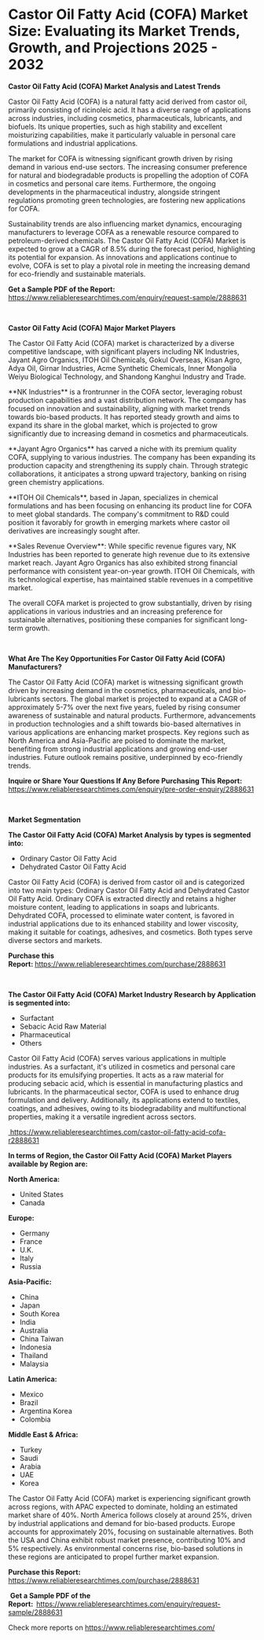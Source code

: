 <p><h1>Castor Oil Fatty Acid (COFA) Market Size: Evaluating its Market Trends, Growth, and Projections 2025 - 2032</h1></p><p><strong>Castor Oil Fatty Acid (COFA) Market Analysis and Latest Trends</strong></p>
<p><p>Castor Oil Fatty Acid (COFA) is a natural fatty acid derived from castor oil, primarily consisting of ricinoleic acid. It has a diverse range of applications across industries, including cosmetics, pharmaceuticals, lubricants, and biofuels. Its unique properties, such as high stability and excellent moisturizing capabilities, make it particularly valuable in personal care formulations and industrial applications.</p><p>The market for COFA is witnessing significant growth driven by rising demand in various end-use sectors. The increasing consumer preference for natural and biodegradable products is propelling the adoption of COFA in cosmetics and personal care items. Furthermore, the ongoing developments in the pharmaceutical industry, alongside stringent regulations promoting green technologies, are fostering new applications for COFA.</p><p>Sustainability trends are also influencing market dynamics, encouraging manufacturers to leverage COFA as a renewable resource compared to petroleum-derived chemicals. The Castor Oil Fatty Acid (COFA) Market is expected to grow at a CAGR of 8.5% during the forecast period, highlighting its potential for expansion. As innovations and applications continue to evolve, COFA is set to play a pivotal role in meeting the increasing demand for eco-friendly and sustainable materials.</p></p>
<p><strong>Get a Sample PDF of the Report:&nbsp;</strong> <a href="https://www.reliableresearchtimes.com/enquiry/request-sample/2888631?utm_campaign=3442&utm_medium=2&utm_source=Github&utm_content=ia&utm_term=14032025&utm_id=castor-oil-fatty-acid-cofa">https://www.reliableresearchtimes.com/enquiry/request-sample/2888631</a></p>
<p>&nbsp;</p>
<p><strong>Castor Oil Fatty Acid (COFA) Major Market Players</strong></p>
<p><p>The Castor Oil Fatty Acid (COFA) market is characterized by a diverse competitive landscape, with significant players including NK Industries, Jayant Agro Organics, ITOH Oil Chemicals, Gokul Overseas, Kisan Agro, Adya Oil, Girnar Industries, Acme Synthetic Chemicals, Inner Mongolia Weiyu Biological Technology, and Shandong Kanghui Industry and Trade.</p><p>**NK Industries** is a frontrunner in the COFA sector, leveraging robust production capabilities and a vast distribution network. The company has focused on innovation and sustainability, aligning with market trends towards bio-based products. It has reported steady growth and aims to expand its share in the global market, which is projected to grow significantly due to increasing demand in cosmetics and pharmaceuticals.</p><p>**Jayant Agro Organics** has carved a niche with its premium quality COFA, supplying to various industries. The company has been expanding its production capacity and strengthening its supply chain. Through strategic collaborations, it anticipates a strong upward trajectory, banking on rising green chemistry applications.</p><p>**ITOH Oil Chemicals**, based in Japan, specializes in chemical formulations and has been focusing on enhancing its product line for COFA to meet global standards. The company's commitment to R&D could position it favorably for growth in emerging markets where castor oil derivatives are increasingly sought after.</p><p>**Sales Revenue Overview**: While specific revenue figures vary, NK Industries has been reported to generate high revenue due to its extensive market reach. Jayant Agro Organics has also exhibited strong financial performance with consistent year-on-year growth. ITOH Oil Chemicals, with its technological expertise, has maintained stable revenues in a competitive market.</p><p>The overall COFA market is projected to grow substantially, driven by rising applications in various industries and an increasing preference for sustainable alternatives, positioning these companies for significant long-term growth.</p></p>
<p>&nbsp;</p>
<p><strong>What Are The Key Opportunities For Castor Oil Fatty Acid (COFA) Manufacturers?</strong></p>
<p><p>The Castor Oil Fatty Acid (COFA) market is witnessing significant growth driven by increasing demand in the cosmetics, pharmaceuticals, and bio-lubricants sectors. The global market is projected to expand at a CAGR of approximately 5-7% over the next five years, fueled by rising consumer awareness of sustainable and natural products. Furthermore, advancements in production technologies and a shift towards bio-based alternatives in various applications are enhancing market prospects. Key regions such as North America and Asia-Pacific are poised to dominate the market, benefiting from strong industrial applications and growing end-user industries. Future outlook remains positive, underpinned by eco-friendly trends.</p></p>
<p><strong>Inquire or Share Your Questions If Any Before Purchasing This Report:</strong> <a href="https://www.reliableresearchtimes.com/enquiry/pre-order-enquiry/2888631?utm_campaign=3442&utm_medium=2&utm_source=Github&utm_content=ia&utm_term=14032025&utm_id=castor-oil-fatty-acid-cofa">https://www.reliableresearchtimes.com/enquiry/pre-order-enquiry/2888631</a></p>
<p>&nbsp;</p>
<p><strong>Market Segmentation</strong></p>
<p><strong>The Castor Oil Fatty Acid (COFA) Market Analysis by types is segmented into:</strong></p>
<p><ul><li>Ordinary Castor Oil Fatty Acid</li><li>Dehydrated Castor Oil Fatty Acid</li></ul></p>
<p><p>Castor Oil Fatty Acid (COFA) is derived from castor oil and is categorized into two main types: Ordinary Castor Oil Fatty Acid and Dehydrated Castor Oil Fatty Acid. Ordinary COFA is extracted directly and retains a higher moisture content, leading to applications in soaps and lubricants. Dehydrated COFA, processed to eliminate water content, is favored in industrial applications due to its enhanced stability and lower viscosity, making it suitable for coatings, adhesives, and cosmetics. Both types serve diverse sectors and markets.</p></p>
<p><strong>Purchase this Report:&nbsp;</strong><a href="https://www.reliableresearchtimes.com/purchase/2888631?utm_campaign=3442&utm_medium=2&utm_source=Github&utm_content=ia&utm_term=14032025&utm_id=castor-oil-fatty-acid-cofa">https://www.reliableresearchtimes.com/purchase/2888631</a></p>
<p>&nbsp;</p>
<p><strong>The Castor Oil Fatty Acid (COFA) Market Industry Research by Application is segmented into:</strong></p>
<p><ul><li>Surfactant</li><li>Sebacic Acid Raw Material</li><li>Pharmaceutical</li><li>Others</li></ul></p>
<p><p>Castor Oil Fatty Acid (COFA) serves various applications in multiple industries. As a surfactant, it's utilized in cosmetics and personal care products for its emulsifying properties. It acts as a raw material for producing sebacic acid, which is essential in manufacturing plastics and lubricants. In the pharmaceutical sector, COFA is used to enhance drug formulation and delivery. Additionally, its applications extend to textiles, coatings, and adhesives, owing to its biodegradability and multifunctional properties, making it a versatile ingredient across sectors.</p></p>
<p><a href="https://www.reliableresearchtimes.com/castor-oil-fatty-acid-cofa-r2888631?utm_campaign=3442&utm_medium=2&utm_source=Github&utm_content=ia&utm_term=14032025&utm_id=castor-oil-fatty-acid-cofa">&nbsp;https://www.reliableresearchtimes.com/castor-oil-fatty-acid-cofa-r2888631</a></p>
<p><strong>In terms of Region, the Castor Oil Fatty Acid (COFA) Market Players available by Region are:</strong></p>
<p>
    <p> <strong> North America: </strong>
        <ul>
            <li>United States</li>
            <li>Canada</li>
        </ul>
        </p> 
    <p> <strong> Europe: </strong>
        <ul>
            <li>Germany</li>
            <li>France</li>
            <li>U.K.</li>
            <li>Italy</li>
            <li>Russia</li>
        </ul>
        </p> 
    <p> <strong> Asia-Pacific: </strong>
        <ul>
            <li>China</li>
            <li>Japan</li>
            <li>South Korea</li>
            <li>India</li>
            <li>Australia</li>
            <li>China Taiwan</li>
            <li>Indonesia</li>
            <li>Thailand</li>
            <li>Malaysia</li>
        </ul>
        </p> 
    <p> <strong> Latin America: </strong>
        <ul>
            <li>Mexico</li>
            <li>Brazil</li>
            <li>Argentina Korea</li>
            <li>Colombia</li>
        </ul>
        </p> 
    <p> <strong> Middle East & Africa: </strong>
        <ul>
            <li>Turkey</li>
            <li>Saudi</li>
            <li>Arabia</li>
            <li>UAE</li>
            <li>Korea</li>
        </ul>
    </p>
    </p>
<p><p>The Castor Oil Fatty Acid (COFA) market is experiencing significant growth across regions, with APAC expected to dominate, holding an estimated market share of 40%. North America follows closely at around 25%, driven by industrial applications and demand for bio-based products. Europe accounts for approximately 20%, focusing on sustainable alternatives. Both the USA and China exhibit robust market presence, contributing 10% and 5% respectively. As environmental concerns rise, bio-based solutions in these regions are anticipated to propel further market expansion.</p></p>
<p><strong>Purchase this Report: </strong><a href="https://www.reliableresearchtimes.com/purchase/2888631?utm_campaign=3442&utm_medium=2&utm_source=Github&utm_content=ia&utm_term=14032025&utm_id=castor-oil-fatty-acid-cofa">https://www.reliableresearchtimes.com/purchase/2888631</a></p>
<p>&nbsp;<strong>Get a Sample PDF of the Report:&nbsp;&nbsp;</strong><a href="https://www.reliableresearchtimes.com/enquiry/request-sample/2888631?utm_campaign=3442&utm_medium=2&utm_source=Github&utm_content=ia&utm_term=14032025&utm_id=castor-oil-fatty-acid-cofa">https://www.reliableresearchtimes.com/enquiry/request-sample/2888631</a></p>
<p><strong></strong></p>
<p>Check more reports on <a href="https://www.reliableresearchtimes.com/?utm_campaign=3442&utm_medium=2&utm_source=Github&utm_content=ia&utm_term=14032025&utm_id=castor-oil-fatty-acid-cofa">https://www.reliableresearchtimes.com/</a></p>